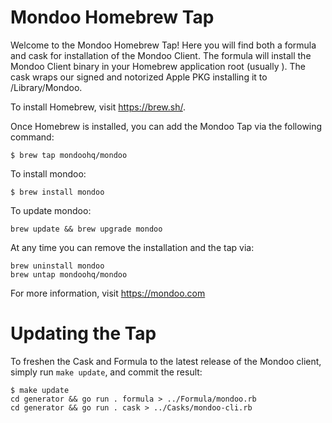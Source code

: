 # Mondoo Homebrew Tap

Welcome to the Mondoo Homebrew Tap!  Here you will find both a formula and cask for installation of the Mondoo Client.  The formula will install the Mondoo Client binary in your Homebrew application root (usually ).  The cask wraps our signed and notorized Apple PKG installing it to /Library/Mondoo.  

To install Homebrew, visit https://brew.sh/.

Once Homebrew is installed, you can add the Mondoo Tap via the following command:

```
$ brew tap mondoohq/mondoo
```

To install mondoo:

```
$ brew install mondoo
```

To update mondoo:

```
brew update && brew upgrade mondoo
```

At any time you can remove the installation and the tap via:

```
brew uninstall mondoo
brew untap mondoohq/mondoo
```

For more information, visit https://mondoo.com

# Updating the Tap

To freshen the Cask and Formula to the latest release of the Mondoo client, simply run ```make update```, and commit the result:

```
$ make update
cd generator && go run . formula > ../Formula/mondoo.rb
cd generator && go run . cask > ../Casks/mondoo-cli.rb
```
